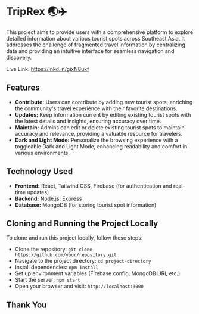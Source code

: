 # TripRex 🌏✈️

This project aims to provide users with a comprehensive platform to explore detailed information about various tourist spots across Southeast Asia. It addresses the challenge of fragmented travel information by centralizing data and providing an intuitive interface for seamless navigation and discovery.

Live Link: https://lnkd.in/gixN8ukf

## Features
- **Contribute:** Users can contribute by adding new tourist spots, enriching the community's travel experience with their favorite destinations.
- **Updates:** Keep information current by editing existing tourist spots with the latest details and insights, ensuring accuracy over time.
- **Maintain:** Admins can edit or delete existing tourist spots to maintain accuracy and relevance, providing a valuable resource for travelers.
- **Dark and Light Mode:** Personalize the browsing experience with a toggleable Dark and Light Mode, enhancing readability and comfort in various environments.

## Technology Used
- **Frontend:** React, Tailwind CSS, Firebase (for authentication and real-time updates)
- **Backend:** Node.js, Express
- **Database:** MongoDB (for storing tourist spot information)

## Cloning and Running the Project Locally
To clone and run this project locally, follow these steps:
- Clone the repository: `git clone https://github.com/your/repository.git`
- Navigate to the project directory: `cd project-directory`
- Install dependencies: `npm install`
- Set up environment variables (Firebase config, MongoDB URI, etc.)
- Start the server: `npm start`
- Open your browser and visit: `http://localhost:3000`

## Thank You
